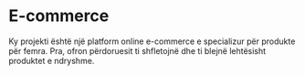 # E-commerce

Ky projekti është një platform online e-commerce e specializur për produkte për femra.
Pra, ofron përdoruesit ti shfletojnë dhe ti blejnë lehtësisht produktet e ndryshme.
